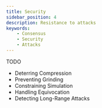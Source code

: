 ```yaml
---
title: Security
sidebar_position: 4
description: Resistance to attacks
keywords:
    - Consensus
    - Security
    - Attacks
---
```

TODO
- Deterring Compression
- Preventing Grinding
- Constraining Simulation
- Handling Equivocation
- Detecting Long-Range Attacks